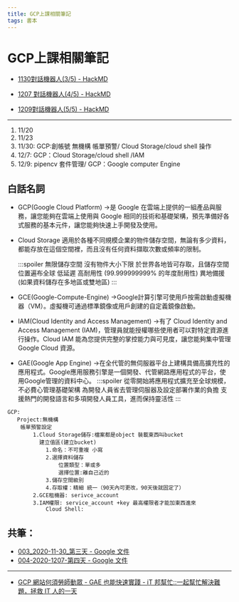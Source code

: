 ```yaml
---
title: GCP上課相關筆記
tags: 書本
---
```


# GCP上課相關筆記

* [1130對話機器人(3/5) - HackMD](https://hackmd.io/v_CJ5TXtSROrTfODBmf4fw)

* [1207 對話機器人(4/5) - HackMD](https://hackmd.io/PcOA_kmhStWK6Ou30HxBZw)

* [1209對話機器人(5/5) - HackMD](https://hackmd.io/zhen_4h-RouaSTN5_iSrcg)

-----
1.	11/20  
2.	11/23 
3.	11/30: GCP:創帳號 無機構 帳單預警/ Cloud Storage/cloud shell 操作
4.	12/7:  GCP：Cloud Storage/cloud shell /IAM
5.	12/9: pipencv 套件管理/ GCP：Google computer Engine



## 白話名詞
* GCP(Google Cloud Platform)
->是 Google 在雲端上提供的一組產品與服務，讓您能夠在雲端上使用與 Google 相同的技術和基礎架構，預先準備好各式服務的基本元件，讓您能夠快速上手開發及使用。

* Cloud Storage
適用於各種不同規模企業的物件儲存空間，無論有多少資料，都能存放在這個空間裡，而且沒有任何資料擷取次數或頻率的限制。

	:::spoiler
	無限儲存空間
	沒有物件大小下限
	於世界各地皆可存取，且儲存空間位置遍布全球
	低延遲
	高耐用性 (99.999999999% 的年度耐用性)
	異地備援 (如果資料儲存在多地區或雙地區)
	:::

* GCE(Google-Compute-Engine)
->Google計算引擎可使用戶按需啟動虛擬機器（VM）。虛擬機可通過標準鏡像或用戶創建的自定義鏡像啟動。

* IAM(Cloud Identity and Access Management)
->有了 Cloud Identity and Access Management (IAM)，管理員就能授權哪些使用者可以對特定資源進行操作。Cloud IAM 能為您提供完整的掌控能力與可見度，讓您能夠集中管理 Google Cloud 資源。 

* GAE(Google App Engine)
->在全代管的無伺服器平台上建構具備高擴充性的應用程式。Google應用服務引擎是一個開發、代管網路應用程式的平台，使用Google管理的資料中心。
	:::spoiler
	從零開始將應用程式擴充至全球規模，不必費心管理基礎架構
	為開發人員省去管理伺服器及設定部署作業的負擔
	支援熱門的開發語言和多項開發人員工具，進而保持靈活性
	:::

```
GCP:
   Project:無機構
	帳單預警設定
		1.Cloud Storage儲存:檔案都是object 裝載東西叫bucket
		  建立值區(建立bucket)
			1.命名：不可重複 小寫
			2.選擇資料儲存
				位置類型：單或多
				選擇位置:離自己近的
			3.儲存空間級別
			4.存取權：精細 統一（90天內可更改，90天後就固定了）
		2.GCE租機器: serivce_account
		3.IAM權限: service_account +key 最高權限者才能加東西進來
			Cloud Shell:

```



## 共筆：
* [003_2020-11-30_第三天 - Google 文件](https://docs.google.com/document/d/1x_aoT9qqXHZMRYihvlLxRRB2dcUJj-w1o8WjjbaI6wQ/edit)
* [004-2020-1207-第四天 - Google 文件](https://docs.google.com/document/d/1F7hN_VAtn-VzZeO5l1wyhhMX6ebvimyFAXVwBYcRoTw/edit)

-----

* [GCP 網站何須勞師動眾 - GAE 也能快速實踐 - iT 邦幫忙::一起幫忙解決難題，拯救 IT 人的一天](https://ithelp.ithome.com.tw/articles/10200874)